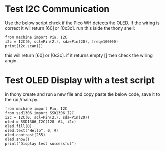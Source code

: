 # Test I2C Communication
Use the below script check if the Pico WH detects the OLED. If the wiring is correct it wil return [60] or [0x3c].
run this iside the thony shell:
```
from machine import Pin, I2C
i2c = I2C(0, scl=Pin(21), sda=Pin(20), freq=100000)
print(i2c.scan())
```
this will return [60] or [0x3c]. if it returns empty [] then check the wiring angin.

# Test OLED Display with a test script
in thony create and run a new file and copy paste the below code, save it to the rpi /main.py.
```
from machine import Pin, I2C
from ssd1306 import SSD1306_I2C
i2c = I2C(0, scl=Pin(21), sda=Pin(20))
oled = SSD1306_I2C(128, 64, i2c)
oled.fill(0)
oled.text("Hello", 0, 0)
oled.contrast(255)
oled.show()
print("Display test successful")
```
